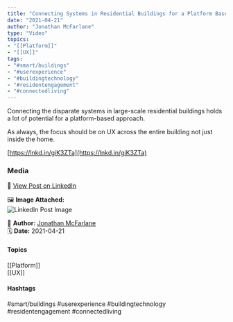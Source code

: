 ```yaml
---
title: "Connecting Systems in Residential Buildings for a Platform Based UX Across Entire Spaces"  
date: "2021-04-21"  
author: "Jonathan McFarlane"  
type: "Video"  
topics:  
- "[[Platform]]"   
- "[[UX]]"
tags:  
- "#smart/buildings"  
- "#userexperience"  
- "#buildingtechnology"  
- "#residentengagement"  
- "#connectedliving" 
---
```


 

Connecting the disparate systems in large-scale residential buildings holds a lot of potential for a platform-based approach.

As always, the focus should be on UX across the entire building not just inside the home.

[https://lnkd.in/giK3ZTa](https://lnkd.in/giK3ZTa)

### Media

🔗 [View Post on LinkedIn](https://www.linkedin.com/feed/update/urn:li:activity:6790509493622059009)  
  
🖼 **Image Attached:**  
![LinkedIn Post Image](https://media.licdn.com/dms/image/v2/C5605AQE5x6ua9-VDxw/videocover-high/videocover-high/0/1618983617037?e=1742263200&v=beta&t=fGBtZVSOyhIzqQgygMFCPsUFsRGzO6jjseA0m3rMIsk)  
  
👤 **Author:** [Jonathan McFarlane](https://www.linkedin.com/in/jonathanmcfarlane/)  
🗓️ **Date:** 2021-04-21

#### Topics

[[Platform]]  
[[UX]]

#### Hashtags

#smart/buildings #userexperience #buildingtechnology #residentengagement #connectedliving